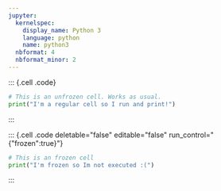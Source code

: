 ```yaml
---
jupyter:
  kernelspec:
    display_name: Python 3
    language: python
    name: python3
  nbformat: 4
  nbformat_minor: 2
---
```


::: {.cell .code}
``` python
# This is an unfrozen cell. Works as usual.
print("I'm a regular cell so I run and print!")
```
:::

::: {.cell .code deletable="false" editable="false" run_control="{\"frozen\":true}"}
``` python
# This is an frozen cell
print("I'm frozen so Im not executed :(")
```
:::

